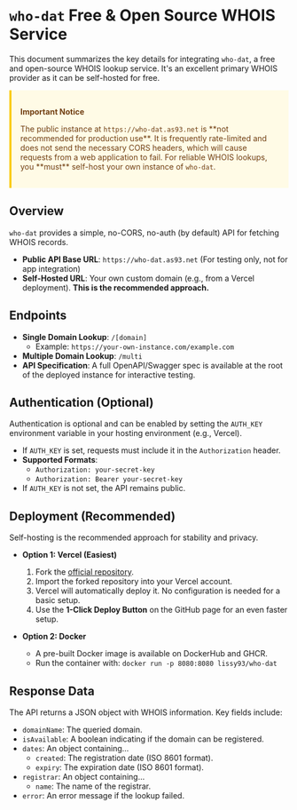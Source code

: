 # `who-dat` Free & Open Source WHOIS Service

This document summarizes the key details for integrating `who-dat`, a free and open-source WHOIS lookup service. It's an excellent primary WHOIS provider as it can be self-hosted for free.

<div style="background-color: #fffbe6; border-left: 4px solid #facc15; padding: 1rem; margin-bottom: 1rem;">
  <p style="font-weight: bold; color: #713f12;">Important Notice</p>
  <p style="color: #713f12;">
    The public instance at <code>https://who-dat.as93.net</code> is **not recommended for production use**. It is frequently rate-limited and does not send the necessary CORS headers, which will cause requests from a web application to fail. For reliable WHOIS lookups, you **must** self-host your own instance of <code>who-dat</code>.
  </p>
</div>

## Overview

`who-dat` provides a simple, no-CORS, no-auth (by default) API for fetching WHOIS records.

-   **Public API Base URL**: `https://who-dat.as93.net` (For testing only, not for app integration)
-   **Self-Hosted URL**: Your own custom domain (e.g., from a Vercel deployment). **This is the recommended approach.**

## Endpoints

-   **Single Domain Lookup**: `/[domain]`
    -   Example: `https://your-own-instance.com/example.com`
-   **Multiple Domain Lookup**: `/multi`
-   **API Specification**: A full OpenAPI/Swagger spec is available at the root of the deployed instance for interactive testing.

## Authentication (Optional)

Authentication is optional and can be enabled by setting the `AUTH_KEY` environment variable in your hosting environment (e.g., Vercel).

-   If `AUTH_KEY` is set, requests must include it in the `Authorization` header.
-   **Supported Formats**:
    -   `Authorization: your-secret-key`
    -   `Authorization: Bearer your-secret-key`
-   If `AUTH_KEY` is not set, the API remains public.

## Deployment (Recommended)

Self-hosting is the recommended approach for stability and privacy.

-   **Option 1: Vercel (Easiest)**
    1.  Fork the [official repository](https://github.com/Lissy93/who-dat).
    2.  Import the forked repository into your Vercel account.
    3.  Vercel will automatically deploy it. No configuration is needed for a basic setup.
    4.  Use the **1-Click Deploy Button** on the GitHub page for an even faster setup.

-   **Option 2: Docker**
    -   A pre-built Docker image is available on DockerHub and GHCR.
    -   Run the container with: `docker run -p 8080:8080 lissy93/who-dat`

## Response Data

The API returns a JSON object with WHOIS information. Key fields include:

-   `domainName`: The queried domain.
-   `isAvailable`: A boolean indicating if the domain can be registered.
-   `dates`: An object containing...
    -   `created`: The registration date (ISO 8601 format).
    -   `expiry`: The expiration date (ISO 8601 format).
-   `registrar`: An object containing...
    -   `name`: The name of the registrar.
-   `error`: An error message if the lookup failed.

